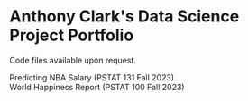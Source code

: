 # Anthony Clark's Data Science Project Portfolio

Code files available upon request.

<a href="https://ant-clark.github.io/undergrad/AnthonyClark_131Final_NBASalary.html" target="blank" style="text-decoration: none;">Predicting NBA Salary</a> (PSTAT 131 Fall 2023) <br>
<a href="https://ant-clark.github.io/undergrad/AnthonyClark_PSTAT100Final_WHR.pdf" target="blank" style="text-decoration: none;">World Happiness Report</a> (PSTAT 100 Fall 2023)
